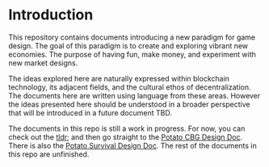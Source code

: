 # Introduction
This repository contains documents introducing a new paradigm for game design. The goal of this paradigm is to create and exploring vibrant new economies. The purpose of having fun, make money, and experiment with new market designs.

The ideas explored here are naturally expressed within blockchain technology, its adjacent fields, and the cultural ethos of decentralization. The documents here are written using language from these areas. However the ideas presented here should be understood in a broader perspective that will be introduced in a future document TBD.

The documents in this repo is still a work in progress. For now, you can check out the [tldr;](https://github.com/pdlla/P2CBG_design/blob/master/tldr.md) and then go straight to the [Potato CBG Design Doc](https://github.com/pdlla/P2CBG_design/blob/master/potatocbg/README.md). There is also the [Potato Survival Design Doc](https://github.com/pdlla/P2CBG_design/blob/master/potato_survival.md). The rest of the documents in this repo are unfinished.
